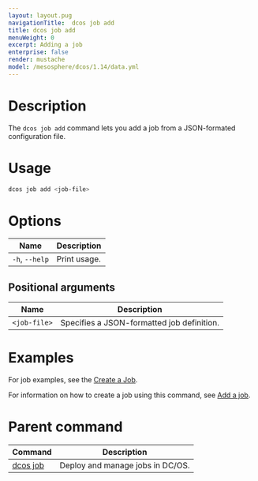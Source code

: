 ```yaml
---
layout: layout.pug
navigationTitle:  dcos job add
title: dcos job add
menuWeight: 0
excerpt: Adding a job
enterprise: false
render: mustache
model: /mesosphere/dcos/1.14/data.yml
---
```


# Description

The `dcos job add` command lets you add a job from a JSON-formated configuration file.

# Usage

```bash
dcos job add <job-file>
```
# Options

| Name |  Description |
|---------|-------------|
|`-h`, `--help` |   Print usage. |

## Positional arguments

| Name | Description |
|---------|-------------|
| `<job-file>`   | Specifies a JSON-formatted job definition. |



# Examples

For job examples, see the [Create a Job](/mesosphere/dcos/1.14/deploying-jobs/examples/#create-job).

For information on how to create a job using this command, see [Add a job](/mesosphere/dcos/1.14/deploying-jobs/quickstart/#add-a-job-2).

# Parent command

| Command | Description |
|---------|-------------|
| [dcos job](/mesosphere/dcos/1.14/cli/command-reference/dcos-job/) |  Deploy and manage jobs in DC/OS. |
